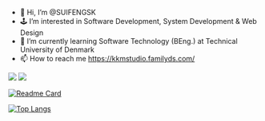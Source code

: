 - 👋 Hi, I’m @SUIFENGSK
- 🕹️ I’m interested in Software Development, System Development & Web Design
- 🤖 I’m currently learning Software Technology (BEng.) at Technical University of Denmark
- 📫 How to reach me https://kkmstudio.familyds.com/

<!---
SUIFENGSK/SUIFENGSK is a ✨ special ✨ repository because its `README.md` (this file) appears on your GitHub profile.
You can click the Preview link to take a look at your changes.
--->
![](https://komarev.com/ghpvc/?username=SUIFENGSK&color=blue)
![](https://visitor-badge.glitch.me/badge?page_id=SUIFENGSK.profile)

[![Readme Card](https://github-readme-stats.vercel.app/api?username=SUIFENGSK&show_icons=true&count_private=true&count_private=true&theme=dark)](https://github.com/SUIFENGSK/)

[![Top Langs](https://github-readme-stats.vercel.app/api/top-langs/?username=SUIFENGSK&theme=dark)](https://github.com/SUIFENGSK/)

